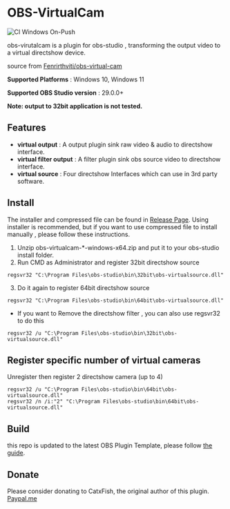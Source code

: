 # OBS-VirtualCam

![CI Windows On-Push](https://github.com/miaulightouch/obs-virtual-cam/actions/workflows/main.yml/badge.svg)

obs-virutalcam is a plugin for obs-studio , transforming the output video to a virtual directshow device.

source from [Fenrirthviti/obs-virtual-cam](https://github.com/Fenrirthviti/obs-virtual-cam)

**Supported Platforms** : Windows 10, Windows 11

**Supported OBS Studio version** : 29.0.0+

**Note: output to 32bit application is not tested.**

## Features

* **virtual output** : A output plugin sink raw video & audio to directshow interface.
* **virtual filter output** : A filter plugin sink obs source video to directshow interface.
* **virtual source** : Four directshow Interfaces which can use in 3rd party software.

## Install

The installer and compressed file can be found in [Release Page](https://github.com/miaulightouch/obs-virtual-cam/releases). Using installer is recommended, but if you want to use compressed file to install manually , please follow these instructions.

1. Unzip obs-virtualcam-*-windows-x64.zip and put it to your obs-studio install folder.
2. Run CMD as Administrator and register 32bit directshow source

```batch
regsvr32 "C:\Program Files\obs-studio\bin\32bit\obs-virtualsource.dll"
```

3. Do it again to register 64bit directshow source

```batch
regsvr32 "C:\Program Files\obs-studio\bin\64bit\obs-virtualsource.dll"
```

- If you want to Remove the directshow filter , you can also use regsvr32 to do this

```batch
regsvr32 /u "C:\Program Files\obs-studio\bin\32bit\obs-virtualsource.dll"
```

## Register specific number of virtual cameras

Unregister then register 2 directshow camera (up to 4)

```batch
regsvr32 /u "C:\Program Files\obs-studio\bin\64bit\obs-virtualsource.dll"
regsvr32 /n /i:"2" "C:\Program Files\obs-studio\bin\64bit\obs-virtualsource.dll"
```

## Build

this repo is updated to the latest OBS Plugin Template, please follow [the guide](https://github.com/obsproject/obs-plugintemplate).

## Donate

Please consider donating to CatxFish, the original author of this plugin. [Paypal.me](https://www.paypal.me/obsvirtualcam)
